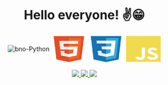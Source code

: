 <div align="center">

 <h1> Hello everyone! ✌😁 </h1>
 
 <div>
  
   <img align="center" alt="bno-Python" height="60" width="80" src="https://cdn.jsdelivr.net/gh/devicons/devicon/icons/python/python-original.svg" />  
  <img align="center" alt="bno-HTML" height="60" width="80" src="https://raw.githubusercontent.com/devicons/devicon/master/icons/html5/html5-original.svg">
   <img align="center" alt="bno-CSS" height="60" width="80" src="https://raw.githubusercontent.com/devicons/devicon/master/icons/css3/css3-original.svg"> 
<img align="center" alt="bno-JS" height="60" width="80" src="https://raw.githubusercontent.com/devicons/devicon/master/icons/javascript/javascript-plain.svg">
          
  
          
  
          
          
 </div>

 <br>

 <div>
  <a href="https://www.linkedin.com/in/brunofrnnds/" target="_blank">
   <img src="https://img.shields.io/badge/-LinkedIn-%230077B5?style=for-the-badge&logo=linkedin&logoColor=white"
  </a>
  <a href="mailto:bnohunt@gmail.com" target="_blank">
   <img src="https://img.shields.io/badge/-Gmail-%23333?style=for-the-badge&logo=gmail&logoColor=white">
  </a>
  <a href="https://instagram.com/bnohandz" target="_blank">
   <img src="https://img.shields.io/badge/-Instagram-%23E4405F?style=for-the-badge&logo=instagram&logoColor=white">
  </a>
 </div>
</div>
